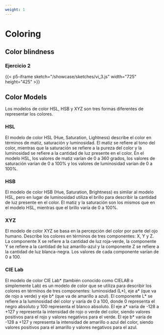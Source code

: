 ```yaml
---
weight: 1
---
```

# __Coloring__

## __Color blindness__ 

### Ejercicio 2
{{< p5-iframe sketch="/showcase/sketches/vi_3.js" width="725" height="425" >}}

## __Color Models__

Los modelos de color HSL, HSB y XYZ son tres formas diferentes de representar los colores.
### HSL
El modelo de color HSL (Hue, Saturation, Lightness) describe el color en términos de matiz, saturación y luminosidad. El matiz se refiere al tono del color, mientras que la saturación se refiere a la pureza del color y la luminosidad se refiere a la cantidad de luz presente en el color. En el modelo HSL, los valores de matiz varían de 0 a 360 grados, los valores de saturación varían de 0 a 100% y los valores de luminosidad varían de 0 a 100%.

### HSB
El modelo de color HSB (Hue, Saturation, Brightness) es similar al modelo HSL, pero en lugar de luminosidad utiliza el brillo para describir la cantidad de luz presente en el color. El matiz y la saturación son los mismos que en el modelo HSL, mientras que el brillo varía de 0 a 100%.

### XYZ
El modelo de color XYZ se basa en la percepción del color por parte del ojo humano. Describe los colores en términos de tres componentes: X, Y y Z. La componente X se refiere a la cantidad de luz roja-verde, la componente Y se refiere a la cantidad de luz amarillo-azul y la componente Z se refiere a la cantidad de luz blanca-negra. Los valores de cada componente varían de 0 a 100.

### CIE Lab
El modelo de color CIE Lab* (también conocido como CIELAB o simplemente Lab) es un modelo de color que se utiliza para describir los colores en términos de tres componentes: luminosidad (L*), eje a* (que va de rojo a verde) y eje b* (que va de amarillo a azul). El componente L* se refiere a la luminosidad del color y varía de 0 a 100, donde 0 representa el negro absoluto y 100 representa el blanco absoluto. El eje a* varía de -128 a +127 y representa la intensidad de rojo o verde del color, siendo valores positivos para el rojo y valores negativos para el verde. El eje b* varía de -128 a +127 y representa la intensidad de amarillo o azul del color, siendo valores positivos para el amarillo y valores negativos para el azul.